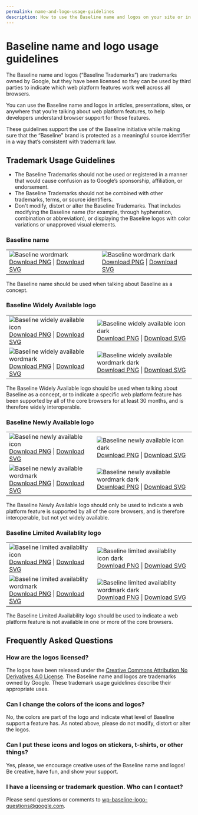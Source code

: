 ```yaml
---
permalink: name-and-logo-usage-guidelines
description: How to use the Baseline name and logos on your site or in your projects.
---
```


# Baseline name and logo usage guidelines

<!-- NOTE: Updates or changes to these license terms must be approved by emailing the contact at the bottom of this page. -->

The Baseline name and logos (“Baseline Trademarks”) are trademarks owned by Google, but they have been licensed so they can be used by third parties to indicate which web platform features work well across all browsers.

You can use the Baseline name and logos in articles, presentations, sites, or anywhere that you’re talking about web platform features, to help developers understand browser support for those features.

These guidelines support the use of the Baseline initiative while making sure that the “Baseline” brand is protected as a meaningful source identifier in a way that’s consistent with trademark law.

## Trademark Usage Guidelines

- The Baseline Trademarks should not be used or registered in a manner that would cause confusion as to Google’s sponsorship, affiliation, or endorsement.
- The Baseline Trademarks should not be combined with other trademarks, terms, or source identifiers.
- Don't modify, distort or alter the Baseline Trademarks. That includes modifying the Baseline name (for example, through hyphenation, combination or abbreviation), or displaying the Baseline logos with color variations or unapproved visual elements.

### Baseline name

<table class="logos">
  <tr>
    <td>
      <img src="assets/img/baseline-wordmark.svg" alt="Baseline wordmark"><br>
      <a href="assets/img/baseline-wordmark.png" download>Download PNG</a> |
      <a href="assets/img/baseline-wordmark.svg" download>Download SVG</a>
    </td>
    <td>
      <img src="assets/img/baseline-wordmark-dark.svg" class="dark-bg" alt="Baseline wordmark dark"><br>
      <a href="assets/img/baseline-wordmark-dark.png" download>Download PNG</a> |
      <a href="assets/img/baseline-wordmark-dark.svg" download>Download SVG</a>
    </td>
  </tr>
</table>

The Baseline name should be used when talking about Baseline as a concept.

### Baseline Widely Available logo

<table class="logos">
  <tr>
    <td>
      <img src="assets/img/baseline-widely-icon.svg" alt="Baseline widely available icon"><br>
      <a href="assets/img/baseline-widely-icon.png" download>Download PNG</a> |
      <a href="assets/img/baseline-widely-icon.svg" download>Download SVG</a>
    </td>
    <td>
      <img src="assets/img/baseline-widely-icon-dark.svg" class="dark-bg" alt="Baseline widely available icon dark"><br>
      <a href="assets/img/baseline-widely-icon-dark.png" download>Download PNG</a> |
      <a href="assets/img/baseline-widely-icon-dark.svg" download>Download SVG</a>
    </td>
  </tr>
  <tr>
    <td>
      <img src="assets/img/baseline-widely-word.svg" alt="Baseline widely available wordmark"><br>
      <a href="assets/img/baseline-widely-word.png" download>Download PNG</a> |
      <a href="assets/img/baseline-widely-word.svg" download>Download SVG</a>
    </td>
    <td>
      <img src="assets/img/baseline-widely-word-dark.svg" class="dark-bg" alt="Baseline widely available wordmark dark"><br>
      <a href="assets/img/baseline-widely-word-dark.png" download>Download PNG</a> |
      <a href="assets/img/baseline-widely-word-dark.svg" download>Download SVG</a>
    </td>
  </tr>
</table>

The Baseline Widely Available logo should be used when talking about Baseline as a concept, or to indicate a specific web platform feature has been supported by all of the core browsers for at least 30 months, and is therefore widely interoperable.

### Baseline Newly Available logo

<table class="logos">
  <tr>
    <td>
      <img src="assets/img/baseline-newly-icon.svg" alt="Baseline newly available icon"><br>
      <a href="assets/img/baseline-newly-icon.png" download>Download PNG</a> |
      <a href="assets/img/baseline-newly-icon.svg" download>Download SVG</a>
    </td>
    <td>
      <img src="assets/img/baseline-newly-icon-dark.svg" class="dark-bg" alt="Baseline newly available icon dark"><br>
      <a href="assets/img/baseline-newly-icon-dark.png" download>Download PNG</a> |
      <a href="assets/img/baseline-newly-icon-dark.svg" download>Download SVG</a>
    </td>
  </tr>
  <tr>
    <td>
      <img src="assets/img/baseline-newly-word.svg" alt="Baseline newly available wordmark"><br>
      <a href="assets/img/baseline-newly-word.png" download>Download PNG</a> |
      <a href="assets/img/baseline-newly-word.svg" download>Download SVG</a>
    </td>
    <td>
      <img src="assets/img/baseline-newly-word-dark.svg" class="dark-bg" alt="Baseline newly available wordmark dark"><br>
      <a href="assets/img/baseline-newly-word-dark.png" download>Download PNG</a> |
      <a href="assets/img/baseline-newly-word-dark.svg" download>Download SVG</a>
    </td>
  </tr>
</table>

The Baseline Newly Available logo should only be used to indicate a web platform feature is supported by all of the core browsers, and is therefore interoperable, but not yet widely available.

### Baseline Limited Availablity logo

<table class="logos">
  <tr>
    <td>
      <img src="assets/img/baseline-limited-icon.svg" alt="Baseline limited availablity icon"><br>
      <a href="assets/img/baseline-limited-icon.png" download>Download PNG</a> |
      <a href="assets/img/baseline-limited-icon.svg" download>Download SVG</a>
    </td>
    <td>
      <img src="assets/img/baseline-limited-icon-dark.svg" class="dark-bg" alt="Baseline limited availablity icon dark"><br>
      <a href="assets/img/baseline-limited-icon-dark.png" download>Download PNG</a> |
      <a href="assets/img/baseline-limited-icon-dark.svg" download>Download SVG</a>
    </td>
  </tr>
  <tr>
    <td>
      <img src="assets/img/baseline-limited-word.svg" alt="Baseline limited availablity wordmark"><br>
      <a href="assets/img/baseline-limited-word.png" download>Download PNG</a> |
      <a href="assets/img/baseline-limited-word.svg" download>Download SVG</a>
    </td>
    <td>
      <img src="assets/img/baseline-limited-word-dark.svg" class="dark-bg" alt="Baseline limited availablity wordmark dark"><br>
      <a href="assets/img/baseline-limited-word-dark.png" download>Download PNG</a> |
      <a href="assets/img/baseline-limited-word-dark.svg" download>Download SVG</a>
    </td>
  </tr>
</table>

The Baseline Limited Availability logo should be used to indicate a web platform feature is not available in one or more of the core browsers.

## Frequently Asked Questions

### How are the logos licensed?

The logos have been released under the [Creative Commons Attribution No Derivatives 4.0 License](https://creativecommons.org/licenses/by-nd/4.0/). The Baseline name and logos are trademarks owned by Google. These trademark usage guidelines describe their appropriate uses.

### Can I change the colors of the icons and logos?

No, the colors are part of the logo and indicate what level of Baseline support a feature has.  As noted above, please do not modify, distort or alter the logos.

### Can I put these icons and logos on stickers, t-shirts, or other things?

Yes, please, we encourage creative uses of the Baseline name and logos! Be creative, have fun, and show your support.

### I have a licensing or trademark question. Who can I contact?

Please send questions or comments to wp-baseline-logo-questions@google.com.

